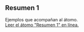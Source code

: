## Resumen 1

Ejemplos que acompañan al átomo.  
[Leer el átomo "Resumen 1" en línea.](https://stepik.org/lesson/104314/step/1)